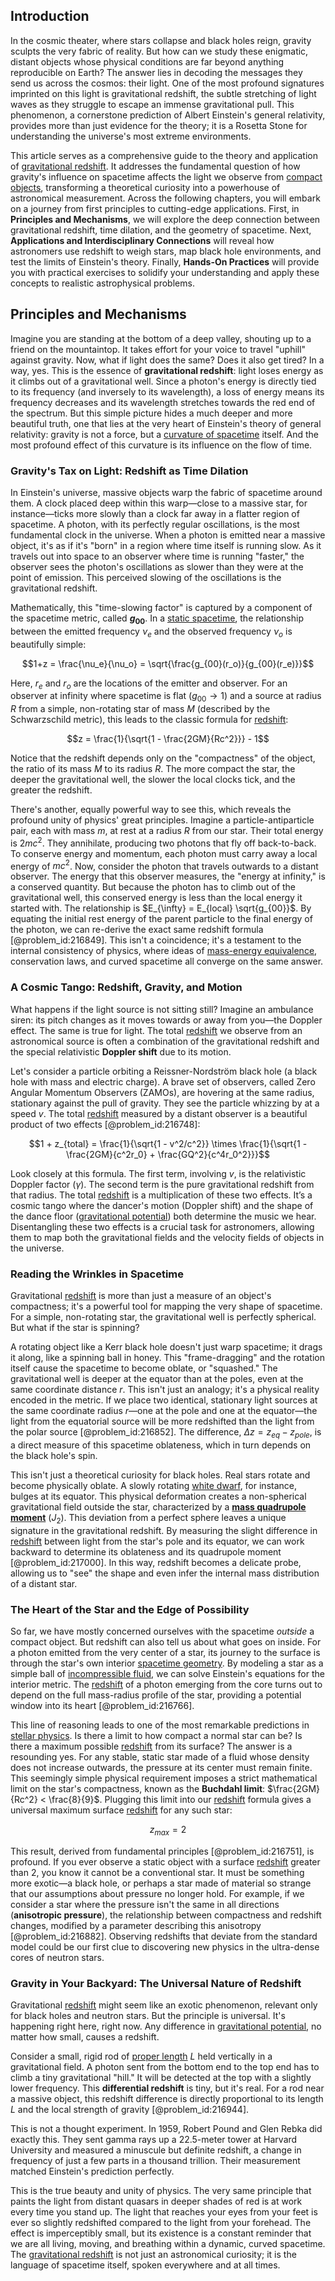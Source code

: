 ## Introduction
In the cosmic theater, where stars collapse and black holes reign, gravity sculpts the very fabric of reality. But how can we study these enigmatic, distant objects whose physical conditions are far beyond anything reproducible on Earth? The answer lies in decoding the messages they send us across the cosmos: their light. One of the most profound signatures imprinted on this light is gravitational redshift, the subtle stretching of light waves as they struggle to escape an immense gravitational pull. This phenomenon, a cornerstone prediction of Albert Einstein's general relativity, provides more than just evidence for the theory; it is a Rosetta Stone for understanding the universe's most extreme environments.

This article serves as a comprehensive guide to the theory and application of [gravitational redshift](@article_id:158203). It addresses the fundamental question of how gravity's influence on spacetime affects the light we observe from [compact objects](@article_id:157117), transforming a theoretical curiosity into a powerhouse of astronomical measurement. Across the following chapters, you will embark on a journey from first principles to cutting-edge applications. First, in **Principles and Mechanisms**, we will explore the deep connection between gravitational redshift, time dilation, and the geometry of spacetime. Next, **Applications and Interdisciplinary Connections** will reveal how astronomers use redshift to weigh stars, map black hole environments, and test the limits of Einstein's theory. Finally, **Hands-On Practices** will provide you with practical exercises to solidify your understanding and apply these concepts to realistic astrophysical problems.

## Principles and Mechanisms

Imagine you are standing at the bottom of a deep valley, shouting up to a friend on the mountaintop. It takes effort for your voice to travel "uphill" against gravity. Now, what if light does the same? Does it also get tired? In a way, yes. This is the essence of **gravitational redshift**: light loses energy as it climbs out of a gravitational well. Since a photon's energy is directly tied to its frequency (and inversely to its wavelength), a loss of energy means its frequency decreases and its wavelength stretches towards the red end of the spectrum. But this simple picture hides a much deeper and more beautiful truth, one that lies at the very heart of Einstein's theory of general relativity: gravity is not a force, but a [curvature of spacetime](@article_id:188986) itself. And the most profound effect of this curvature is its influence on the flow of time.

### Gravity's Tax on Light: Redshift as Time Dilation

In Einstein's universe, massive objects warp the fabric of spacetime around them. A clock placed deep within this warp—close to a massive star, for instance—ticks more slowly than a clock far away in a flatter region of spacetime. A photon, with its perfectly regular oscillations, is the most fundamental clock in the universe. When a photon is emitted near a massive object, it's as if it's "born" in a region where time itself is running slow. As it travels out into space to an observer where time is running "faster," the observer sees the photon's oscillations as slower than they were at the point of emission. This perceived slowing of the oscillations is the gravitational redshift.

Mathematically, this "time-slowing factor" is captured by a component of the spacetime metric, called **$g_{00}$**. In a [static spacetime](@article_id:184226), the relationship between the emitted frequency $\nu_e$ and the observed frequency $\nu_o$ is beautifully simple:

$$1+z = \frac{\nu_e}{\nu_o} = \sqrt{\frac{g_{00}(r_o)}{g_{00}(r_e)}}$$

Here, $r_e$ and $r_o$ are the locations of the emitter and observer. For an observer at infinity where spacetime is flat ($g_{00} \to 1$) and a source at radius $R$ from a simple, non-rotating star of mass $M$ (described by the Schwarzschild metric), this leads to the classic formula for [redshift](@article_id:159451):

$$z = \frac{1}{\sqrt{1 - \frac{2GM}{Rc^2}}} - 1$$

Notice that the redshift depends only on the "compactness" of the object, the ratio of its mass $M$ to its radius $R$. The more compact the star, the deeper the gravitational well, the slower the local clocks tick, and the greater the redshift.

There's another, equally powerful way to see this, which reveals the profound unity of physics' great principles. Imagine a particle-antiparticle pair, each with mass $m$, at rest at a radius $R$ from our star. Their total energy is $2mc^2$. They annihilate, producing two photons that fly off back-to-back. To conserve energy and momentum, each photon must carry away a local energy of $mc^2$. Now, consider the photon that travels outwards to a distant observer. The energy that this observer measures, the "energy at infinity," is a conserved quantity. But because the photon has to climb out of the gravitational well, this conserved energy is less than the local energy it started with. The relationship is $E_{\infty} = E_{local} \sqrt{g_{00}}$. By equating the initial rest energy of the parent particle to the final energy of the photon, we can re-derive the exact same redshift formula [@problem_id:216849]. This isn't a coincidence; it's a testament to the internal consistency of physics, where ideas of [mass-energy equivalence](@article_id:145762), conservation laws, and curved spacetime all converge on the same answer.

### A Cosmic Tango: Redshift, Gravity, and Motion

What happens if the light source is not sitting still? Imagine an ambulance siren: its pitch changes as it moves towards or away from you—the Doppler effect. The same is true for light. The total [redshift](@article_id:159451) we observe from an astronomical source is often a combination of the gravitational redshift and the special relativistic **Doppler shift** due to its motion.

Let's consider a particle orbiting a Reissner-Nordström black hole (a black hole with mass and electric charge). A brave set of observers, called Zero Angular Momentum Observers (ZAMOs), are hovering at the same radius, stationary against the pull of gravity. They see the particle whizzing by at a speed $v$. The total [redshift](@article_id:159451) measured by a distant observer is a beautiful product of two effects [@problem_id:216748]:

$$1 + z_{total} = \frac{1}{\sqrt{1 - v^2/c^2}} \times \frac{1}{\sqrt{1 - \frac{2GM}{c^2r_0} + \frac{GQ^2}{c^4r_0^2}}}$$

Look closely at this formula. The first term, involving $v$, is the relativistic Doppler factor ($\gamma$). The second term is the pure gravitational redshift from that radius. The total [redshift](@article_id:159451) is a multiplication of these two effects. It’s a cosmic tango where the dancer's motion (Doppler shift) and the shape of the dance floor ([gravitational potential](@article_id:159884)) both determine the music we hear. Disentangling these two effects is a crucial task for astronomers, allowing them to map both the gravitational fields and the velocity fields of objects in the universe.

### Reading the Wrinkles in Spacetime

Gravitational [redshift](@article_id:159451) is more than just a measure of an object's compactness; it's a powerful tool for mapping the very shape of spacetime. For a simple, non-rotating star, the gravitational well is perfectly spherical. But what if the star is spinning?

A rotating object like a Kerr black hole doesn't just warp spacetime; it drags it along, like a spinning ball in honey. This "frame-dragging" and the rotation itself cause the spacetime to become oblate, or "squashed." The gravitational well is deeper at the equator than at the poles, even at the same coordinate distance $r$. This isn't just an analogy; it's a physical reality encoded in the metric. If we place two identical, stationary light sources at the same coordinate radius $r$—one at the pole and one at the equator—the light from the equatorial source will be more redshifted than the light from the polar source [@problem_id:216852]. The difference, $\Delta z = z_{eq} - z_{pole}$, is a direct measure of this spacetime oblateness, which in turn depends on the black hole's spin.

This isn't just a theoretical curiosity for black holes. Real stars rotate and become physically oblate. A slowly rotating [white dwarf](@article_id:146102), for instance, bulges at its equator. This physical deformation creates a non-spherical gravitational field outside the star, characterized by a **[mass quadrupole moment](@article_id:158167)** ($J_2$). This deviation from a perfect sphere leaves a unique signature in the gravitational redshift. By measuring the slight difference in [redshift](@article_id:159451) between light from the star's pole and its equator, we can work backward to determine its oblateness and its quadrupole moment [@problem_id:217000]. In this way, redshift becomes a delicate probe, allowing us to "see" the shape and even infer the internal mass distribution of a distant star.

### The Heart of the Star and the Edge of Possibility

So far, we have mostly concerned ourselves with the spacetime *outside* a compact object. But redshift can also tell us about what goes on inside. For a photon emitted from the very center of a star, its journey to the surface is through the star's own interior [spacetime geometry](@article_id:139003). By modeling a star as a simple ball of [incompressible fluid](@article_id:262430), we can solve Einstein's equations for the interior metric. The [redshift](@article_id:159451) of a photon emerging from the core turns out to depend on the full mass-radius profile of the star, providing a potential window into its heart [@problem_id:216766].

This line of reasoning leads to one of the most remarkable predictions in [stellar physics](@article_id:189531). Is there a limit to how compact a normal star can be? Is there a maximum possible [redshift](@article_id:159451) from its surface? The answer is a resounding yes. For any stable, static star made of a fluid whose density does not increase outwards, the pressure at its center must remain finite. This seemingly simple physical requirement imposes a strict mathematical limit on the star's compactness, known as the **Buchdahl limit**: $\frac{2GM}{Rc^2} < \frac{8}{9}$. Plugging this limit into our [redshift](@article_id:159451) formula gives a universal maximum surface [redshift](@article_id:159451) for any such star:

$$z_{max} = 2$$

This result, derived from fundamental principles [@problem_id:216751], is profound. If you ever observe a static object with a surface [redshift](@article_id:159451) greater than 2, you know it cannot be a conventional star. It must be something more exotic—a black hole, or perhaps a star made of material so strange that our assumptions about pressure no longer hold. For example, if we consider a star where the pressure isn't the same in all directions (**anisotropic pressure**), the relationship between compactness and redshift changes, modified by a parameter describing this anisotropy [@problem_id:216882]. Observing redshifts that deviate from the standard model could be our first clue to discovering new physics in the ultra-dense cores of neutron stars.

### Gravity in Your Backyard: The Universal Nature of Redshift

Gravitational [redshift](@article_id:159451) might seem like an exotic phenomenon, relevant only for black holes and neutron stars. But the principle is universal. It's happening right here, right now. Any difference in [gravitational potential](@article_id:159884), no matter how small, causes a redshift.

Consider a small, rigid rod of [proper length](@article_id:179740) $L$ held vertically in a gravitational field. A photon sent from the bottom end to the top end has to climb a tiny gravitational "hill." It will be detected at the top with a slightly lower frequency. This **differential redshift** is tiny, but it's real. For a rod near a massive object, this redshift difference is directly proportional to its length $L$ and the local strength of gravity [@problem_id:216944].

This is not a thought experiment. In 1959, Robert Pound and Glen Rebka did exactly this. They sent gamma rays up a 22.5-meter tower at Harvard University and measured a minuscule but definite redshift, a change in frequency of just a few parts in a thousand trillion. Their measurement matched Einstein's prediction perfectly.

This is the true beauty and unity of physics. The very same principle that paints the light from distant quasars in deeper shades of red is at work every time you stand up. The light that reaches your eyes from your feet is ever so slightly redshifted compared to the light from your forehead. The effect is imperceptibly small, but its existence is a constant reminder that we are all living, moving, and breathing within a dynamic, curved spacetime. The [gravitational redshift](@article_id:158203) is not just an astronomical curiosity; it is the language of spacetime itself, spoken everywhere and at all times.